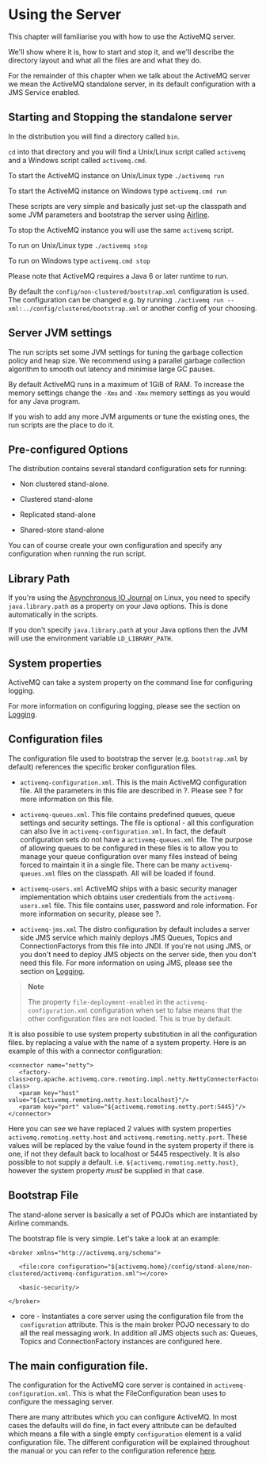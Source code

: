 # Using the Server

This chapter will familiarise you with how to use the ActiveMQ server.

We'll show where it is, how to start and stop it, and we'll describe the
directory layout and what all the files are and what they do.

For the remainder of this chapter when we talk about the ActiveMQ server
we mean the ActiveMQ standalone server, in its default configuration
with a JMS Service enabled.

## Starting and Stopping the standalone server

In the distribution you will find a directory called `bin`.

`cd` into that directory and you will find a Unix/Linux script called
`activemq` and a Windows script called `activemq.cmd`.

To start the ActiveMQ instance on Unix/Linux type `./activemq run`

To start the ActiveMQ instance on Windows type `activemq.cmd run`

These scripts are very simple and basically just set-up the classpath
and some JVM parameters and bootstrap the server using
[Airline](https://github.com/airlift/airline).

To stop the ActiveMQ instance you will use the same `activemq` script.

To run on Unix/Linux type `./activemq stop`

To run on Windows type `activemq.cmd stop`

Please note that ActiveMQ requires a Java 6 or later runtime to run.

By default the `config/non-clustered/bootstrap.xml` configuration is
used. The configuration can be changed e.g. by running
`./activemq run -- xml:../config/clustered/bootstrap.xml` or another
config of your choosing.

## Server JVM settings

The run scripts set some JVM settings for tuning the garbage collection
policy and heap size. We recommend using a parallel garbage collection
algorithm to smooth out latency and minimise large GC pauses.

By default ActiveMQ runs in a maximum of 1GiB of RAM. To increase the
memory settings change the `-Xms` and `-Xmx` memory settings as you
would for any Java program.

If you wish to add any more JVM arguments or tune the existing ones, the
run scripts are the place to do it.

## Pre-configured Options

The distribution contains several standard configuration sets for
running:

-   Non clustered stand-alone.

-   Clustered stand-alone

-   Replicated stand-alone

-   Shared-store stand-alone

You can of course create your own configuration and specify any
configuration when running the run script.

## Library Path

If you're using the [Asynchronous IO Journal](#aio-journal) on Linux,
you need to specify `java.library.path` as a property on your Java
options. This is done automatically in the scripts.

If you don't specify `java.library.path` at your Java options then the
JVM will use the environment variable `LD_LIBRARY_PATH`.

## System properties

ActiveMQ can take a system property on the command line for configuring
logging.

For more information on configuring logging, please see the section on
[Logging](logging.md).

## Configuration files

The configuration file used to bootstrap the server (e.g.
`bootstrap.xml` by default) references the specific broker configuration
files.

-   `activemq-configuration.xml`. This is the main ActiveMQ
    configuration file. All the parameters in this file are described in
    ?. Please see ? for more information on this file.

-   `activemq-queues.xml`. This file contains predefined queues, queue
    settings and security settings. The file is optional - all this
    configuration can also live in `activemq-configuration.xml`. In
    fact, the default configuration sets do not have a
    `activemq-queues.xml` file. The purpose of allowing queues to be
    configured in these files is to allow you to manage your queue
    configuration over many files instead of being forced to maintain it
    in a single file. There can be many `activemq-queues.xml` files on
    the classpath. All will be loaded if found.

-   `activemq-users.xml` ActiveMQ ships with a basic security manager
    implementation which obtains user credentials from the
    `activemq-users.xml` file. This file contains user, password and
    role information. For more information on security, please see ?.

-   `activemq-jms.xml` The distro configuration by default includes a
    server side JMS service which mainly deploys JMS Queues, Topics and
    ConnectionFactorys from this file into JNDI. If you're not using
    JMS, or you don't need to deploy JMS objects on the server side,
    then you don't need this file. For more information on using JMS,
    please see the section on [Logging](logging.md).

> **Note**
>
> The property `file-deployment-enabled` in the
> `activemq-configuration.xml` configuration when set to false means
> that the other configuration files are not loaded. This is true by
> default.

It is also possible to use system property substitution in all the
configuration files. by replacing a value with the name of a system
property. Here is an example of this with a connector configuration:

    <connector name="netty">
       <factory-class>org.apache.activemq.core.remoting.impl.netty.NettyConnectorFactory</factory-class>
       <param key="host" value="${activemq.remoting.netty.host:localhost}"/>
       <param key="port" value="${activemq.remoting.netty.port:5445}"/>
    </connector>

Here you can see we have replaced 2 values with system properties
`activemq.remoting.netty.host` and `activemq.remoting.netty.port`. These
values will be replaced by the value found in the system property if
there is one, if not they default back to localhost or 5445
respectively. It is also possible to not supply a default. i.e.
`${activemq.remoting.netty.host}`, however the system property *must* be
supplied in that case.

## Bootstrap File

The stand-alone server is basically a set of POJOs which are
instantiated by Airline commands.

The bootstrap file is very simple. Let's take a look at an example:

    <broker xmlns="http://activemq.org/schema">

       <file:core configuration="${activemq.home}/config/stand-alone/non-clustered/activemq-configuration.xml"></core>

       <basic-security/>

    </broker>

-   core - Instantiates a core server using the configuration file from the
    `configuration` attribute. This is the main broker POJO necessary to
    do all the real messaging work.  In addition all JMS objects such as:
    Queues, Topics and ConnectionFactory instances are configured here.

## The main configuration file.

The configuration for the ActiveMQ core server is contained in
`activemq-configuration.xml`. This is what the FileConfiguration bean
uses to configure the messaging server.

There are many attributes which you can configure ActiveMQ. In most
cases the defaults will do fine, in fact every attribute can be
defaulted which means a file with a single empty `configuration` element
is a valid configuration file. The different configuration will be
explained throughout the manual or you can refer to the configuration
reference [here](#configuration-index).
